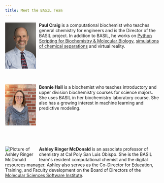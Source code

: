 ```yaml
---
title: Meet the BASIL Team
---
```

<img src="../fig/Craig.jpg" alt="Picture of Paul Craig" width="100" style="float: left; margin-top: 0px; margin-right: 10px" />

**Paul Craig** is a computational biochemist who teaches general chemistry for engineers and is the Director of the BASIL project. In addition to BASIL, he works on [Python Scripting for Biochemistry & Molecular Biology](http://education.molssi.org/python-scripting-biochemistry/chapters/setup.html), [simulations of chemical separations](https://github.com/RITJBF/JBioFramework) and virtual reality.  <br> <br> <br>  <br> <br> <br> <br>

<img src="../fig/Hall.jpg" alt="Picture of Bonnie Hall" width="100" style="float: left; margin-top: 0px; margin-right: 10px" />

**Bonnie Hall** is a biochemist who teaches introductory and upper division biochemistry courses for science majors. She uses BASIL in her biochemistry laboratory course. She also has a growing interest in machine learning and predictive modeling.  <br> <br> <br> <br> <br> <br> <br>

<img src="../fig/ARM9.jpg" alt="Picture of Ashley Ringer McDonald" width="100" style="float: left; margin-top: 0px; margin-right: 10px" />

**Ashley Ringer McDonald** is an associate professor of chemistry at Cal Poly San Luis Obispo.  She is the BASIL team's resident computational chemist and the digital resources manager.  Ashley also serves as the Co-Director for Education, Training, and Faculty development on the Board of Directors of the [Molecular Sciences Software Institute](https://molssi.org). 
